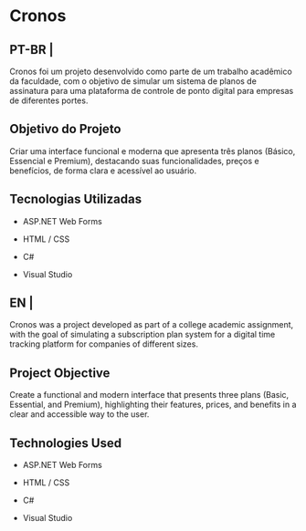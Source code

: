 # Cronos

## PT-BR |
Cronos foi um projeto desenvolvido como parte de um trabalho acadêmico da faculdade, com o objetivo de simular um sistema de planos de assinatura para uma plataforma de controle de ponto digital para empresas de diferentes portes.

## Objetivo do Projeto

Criar uma interface funcional e moderna que apresenta três planos (Básico, Essencial e Premium), destacando suas funcionalidades, preços e benefícios, de forma clara e acessível ao usuário.

## Tecnologias Utilizadas

- ASP.NET Web Forms

- HTML / CSS

- C#

- Visual Studio


## EN |
Cronos was a project developed as part of a college academic assignment, with the goal of simulating a subscription plan system for a digital time tracking platform for companies of different sizes.

## Project Objective

Create a functional and modern interface that presents three plans (Basic, Essential, and Premium), highlighting their features, prices, and benefits in a clear and accessible way to the user.

## Technologies Used

- ASP.NET Web Forms

- HTML / CSS

- C#
  
- Visual Studio
